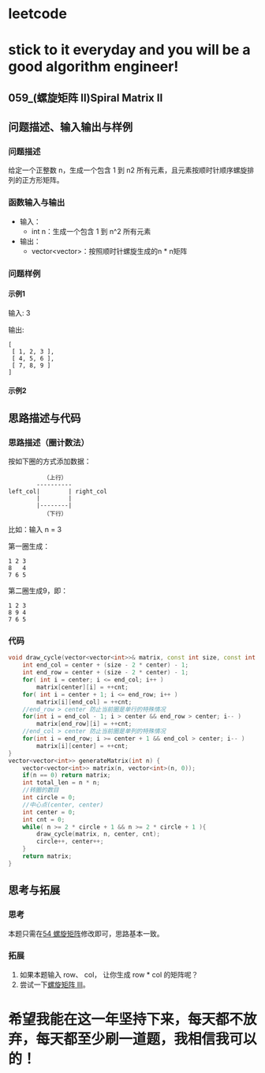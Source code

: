 # leetcode
# stick to it everyday and you will be a good algorithm engineer!
## 059_(螺旋矩阵 II)Spiral Matrix II
## 问题描述、输入输出与样例

### 问题描述

给定一个正整数 n，生成一个包含 1 到 n2 所有元素，且元素按顺时针顺序螺旋排列的正方形矩阵。

### 函数输入与输出

* 输入：
	* int n：生成一个包含 1 到 n^2 所有元素
* 输出：
	* vector<vector<int>>：按照顺时针螺旋生成的n * n矩阵
	
### 问题样例

#### 示例1

输入: 3
	
输出: 

	[
	 [ 1, 2, 3 ],
	 [ 4, 5, 6 ],
	 [ 7, 8, 9 ]
	]

#### 示例2

## 思路描述与代码	
### 思路描述（圈计数法）

按如下圈的方式添加数据：

			  （上行）
			----------
    left_col|        | right_col
            |        |
            |--------|
			  （下行）
比如：输入 n = 3
	
第一圈生成：

	1 2 3
	8   4
	7 6 5
	
	
第二圈生成9，即：
	
	1 2 3
	8 9 4
	7 6 5


### 代码
```cpp
void draw_cycle(vector<vector<int>>& matrix, const int size, const int center, int& cnt){
	int end_col = center + (size - 2 * center) - 1;
	int end_row = center + (size - 2 * center) - 1;
	for( int i = center; i <= end_col; i++ )
		matrix[center][i] = ++cnt;
	for( int i = center + 1; i <= end_row; i++ )
		matrix[i][end_col] = ++cnt;
	//end_row > center 防止当前圈是单行的特殊情况
	for(int i = end_col - 1; i > center && end_row > center; i-- )
		matrix[end_row][i] = ++cnt;
	//end_col > center 防止当前圈是单列的特殊情况
	for(int i = end_row; i >= center + 1 && end_col > center; i-- )
		matrix[i][center] = ++cnt;
}
vector<vector<int>> generateMatrix(int n) {
	vector<vector<int>> matrix(n, vector<int>(n, 0));
	if(n == 0) return matrix;
	int total_len = n * n;
	//转圈的数目
	int circle = 0;
	//中心点(center, center)
	int center = 0;
	int cnt = 0;
	while( n >= 2 * circle + 1 && n >= 2 * circle + 1 ){
		draw_cycle(matrix, n, center, cnt);
		circle++, center++;
	}
	return matrix;
}
```
## 思考与拓展
### 思考
本题只需在[54 螺旋矩阵](https://leetcode-cn.com/problems/spiral-matrix/)修改即可，思路基本一致。
### 拓展
1. 如果本题输入 row、 col， 让你生成 row * col 的矩阵呢？
2. 尝试一下[螺旋矩阵 III](https://leetcode-cn.com/problems/spiral-matrix-iii/)。
  
# 希望我能在这一年坚持下来，每天都不放弃，每天都至少刷一道题，我相信我可以的！
